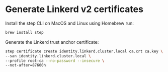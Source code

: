 # Generate Linkerd v2 certificates

Install the step CLI on MacOS and Linux using Homebrew run:

```sh
brew install step
```

Generate the Linkerd trust anchor certificate:

```sh
step certificate create identity.linkerd.cluster.local ca.crt ca.key \
--san identity.linkerd.cluster.local \
--profile root-ca --no-password --insecure \
--not-after=87600h
```

